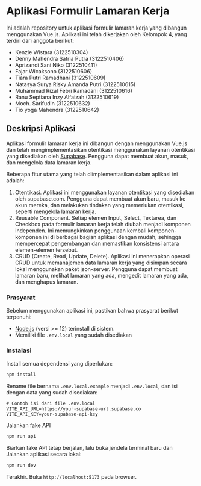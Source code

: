 # Aplikasi Formulir Lamaran Kerja

Ini adalah repository untuk aplikasi formulir lamaran kerja yang dibangun menggunakan Vue.js. Aplikasi ini telah dikerjakan oleh Kelompok 4, yang terdiri dari anggota berikut:

- Kenzie Wistara (3122510304)
- Denny Mahendra Satria Putra (3122510406)
- Aprizandi Sani Niko (3122510411)
- Fajar Wicaksono (3122510606)
- Tiara Putri Ramadhani (3122510609)
- Natasya Surya Risky Amanda Putri (3122510615)
- Muhammad Rizal Febri Ramadani (3122510616)
- Ranu Septiana Inzy Alfaizah (3122510619)
- Moch. Sarifudin (3122510632)
- Tio yoga Mahendra (3122510642)

## Deskripsi Aplikasi

Aplikasi formulir lamaran kerja ini dibangun dengan menggunakan Vue.js dan telah mengimplementasikan otentikasi menggunakan layanan otentikasi yang disediakan oleh [Supabase](https://supabase.com). Pengguna dapat membuat akun, masuk, dan mengelola data lamaran kerja.

Beberapa fitur utama yang telah diimplementasikan dalam aplikasi ini adalah:

1. Otentikasi. Aplikasi ini menggunakan layanan otentikasi yang disediakan oleh supabase.com. Pengguna dapat membuat akun baru, masuk ke akun mereka, dan melakukan tindakan yang memerlukan otentikasi, seperti mengelola lamaran kerja.
2. Reusable Component. Setiap elemen Input, Select, Textarea, dan Checkbox pada formulir lamaran kerja telah diubah menjadi komponen independen. Ini memungkinkan penggunaan kembali komponen-komponen ini di berbagai bagian aplikasi dengan mudah, sehingga mempercepat pengembangan dan memastikan konsistensi antara elemen-elemen tersebut.
3. CRUD (Create, Read, Update, Delete). Aplikasi ini menerapkan operasi CRUD untuk memanajemen data lamaran kerja yang disimpan secara lokal menggunakan paket json-server. Pengguna dapat membuat lamaran baru, melihat lamaran yang ada, mengedit lamaran yang ada, dan menghapus lamaran.

### Prasyarat

Sebelum menggunakan aplikasi ini, pastikan bahwa prasyarat berikut terpenuhi:

- [Node.js](https://nodejs.org) (versi >= 12) terinstall di sistem.
- Memiliki file `.env.local` yang sudah disediakan

### Instalasi

Install semua dependensi yang diperlukan:

```sh
npm install
```

Rename file bernama `.env.local.example` menjadi `.env.local`, dan isi dengan data yang sudah disediakan:

```env
# Contoh isi dari file .env.local
VITE_API_URL=https://your-supabase-url.supabase.co
VITE_API_KEY=your-supabase-api-key
```

Jalankan fake API

```sh
npm run api
```

Biarkan fake API tetap berjalan, lalu buka jendela terminal baru dan Jalankan aplikasi secara lokal:

```sh
npm run dev
```

Terakhir. Buka `http://localhost:5173` pada browser.
